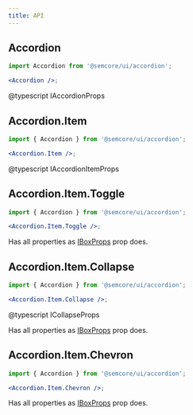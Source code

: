 ```yaml
---
title: API
---
```


## Accordion

```jsx
import Accordion from '@semcore/ui/accordion';

<Accordion />;
```

@typescript IAccordionProps

## Accordion.Item

```jsx
import { Accordion } from '@semcore/ui/accordion';

<Accordion.Item />;
```

@typescript IAccordionItemProps

## Accordion.Item.Toggle

```jsx
import { Accordion } from '@semcore/ui/accordion';

<Accordion.Item.Toggle />;
```

Has all properties as [IBoxProps](/layout/box-system/box-api/) prop does.

## Accordion.Item.Collapse

```jsx
import { Accordion } from '@semcore/ui/accordion';

<Accordion.Item.Collapse />;
```

@typescript ICollapseProps

Has all properties as [IBoxProps](/layout/box-system/box-api/) prop does.

## Accordion.Item.Chevron

```jsx
import { Accordion } from '@semcore/ui/accordion';

<Accordion.Item.Chevron />;
```

Has all properties as [IBoxProps](/layout/box-system/box-api/) prop does.
